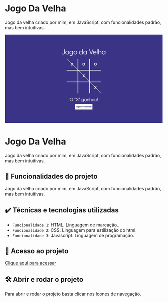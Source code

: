 # Jogo Da Velha
Jogo da velha criado por mim, em JavaScript, com funcionalidades padrão, mas bem intuitivas.

![Imagem Jogo Da Velha](./img/JogoDaVelhaReadme.png)
  
# Jogo Da Velha

Jogo da velha criado por mim, em JavaScript, com funcionalidades padrão, mas bem intuitivas.

## 🔨 Funcionalidades do projeto

Jogo da velha criado por mim, em JavaScript, com funcionalidades padrão, mas bem intuitivas.

## ✔️ Técnicas e tecnologias utilizadas

- `Funcionalidade 1`: HTML. Linguagem de marcação..
- `Funcionalidade 2`: CSS. Linguagem para estilização do html.
- `Funcionalidade 3`: Javascript. Linguagem de programação.

## 📁 Acesso ao projeto

[Clique aqui para acessar](https://ericksilverio00.github.io/Calculadora/)

## 🛠️ Abrir e rodar o projeto

Para abrir e rodar o projeto basta clicar nos ícones de navegação.
